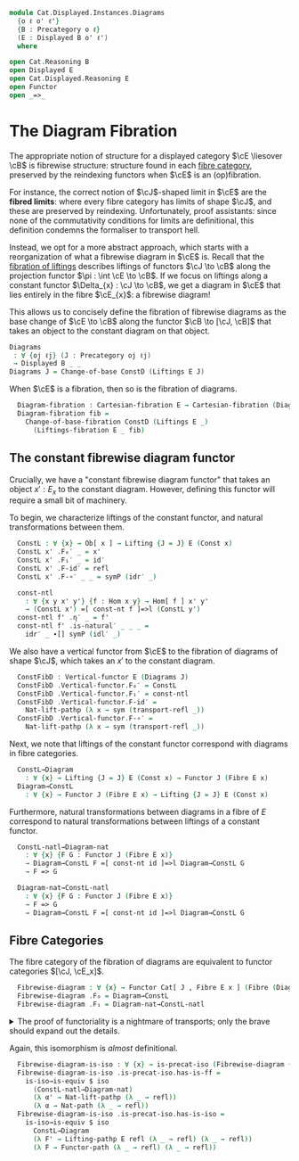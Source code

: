 <!--
```agda
open import Cat.Displayed.Cartesian.Indexing
open import Cat.Displayed.Instances.Pullback
open import Cat.Displayed.Instances.Lifting
open import Cat.Displayed.Cartesian
open import Cat.Functor.Equivalence
open import Cat.Displayed.Functor
open import Cat.Instances.Functor
open import Cat.Displayed.Fibre
open import Cat.Displayed.Base
open import Cat.Prelude

import Cat.Displayed.Reasoning
import Cat.Reasoning
```
-->

```agda
module Cat.Displayed.Instances.Diagrams
  {o ℓ o' ℓ'}
  {B : Precategory o ℓ}
  (E : Displayed B o' ℓ')
  where

open Cat.Reasoning B
open Displayed E
open Cat.Displayed.Reasoning E
open Functor
open _=>_
```

# The Diagram Fibration

The appropriate notion of structure for a displayed category $\cE
\liesover \cB$ is fibrewise structure: structure found in each [fibre
category], preserved by the reindexing functors when $\cE$ is an
(op)fibration.

For instance, the correct notion of $\cJ$-shaped limit in $\cE$ are the
**fibred limits**: where every fibre category has limits of shape $\cJ$,
and these are preserved by reindexing. Unfortunately, proof assistants:
since none of the commutativity conditions for limits are definitional,
this definition condemns the formaliser to transport hell.

[fibre category]: Cat.Displayed.Fibre.html

Instead, we opt for a more abstract approach, which starts with a
reorganization of what a fibrewise diagram in $\cE$ is. Recall that the
[fibration of liftings] describes liftings of functors $\cJ \to \cB$
along the projection functor $\pi : \int \cE \to \cB$. If we focus on
liftings along a constant functor $\Delta_{x} : \cJ \to \cB$, we get a
diagram in $\cE$ that lies entirely in the fibre $\cE_{x}$: a fibrewise
diagram!

This allows us to concisely define the fibration of fibrewise diagrams
as the base change of $\cE \to \cB$ along the functor $\cB \to [\cJ,
\cB]$ that takes an object to the constant diagram on that object.

[fibration of liftings]: Cat.Displayed.Instances.Lifting.html

```agda
Diagrams
 : ∀ {oj ℓj} (J : Precategory oj ℓj)
 → Displayed B _ _
Diagrams J = Change-of-base ConstD (Liftings E J)
```

When $\cE$ is a fibration, then so is the fibration of diagrams.

<!--
```agda
module _ {oj ℓj} (J : Precategory oj ℓj) where
  private module J = Precategory J
  open Lifting
  open _=[_]=>l_
```
-->

```agda
  Diagram-fibration : Cartesian-fibration E → Cartesian-fibration (Diagrams J)
  Diagram-fibration fib =
    Change-of-base-fibration ConstD (Liftings E _)
      (Liftings-fibration E _ fib)
```

## The constant fibrewise diagram functor

Crucially, we have a "constant fibrewise diagram functor" that takes an
object $x' : E_{x}$ to the constant diagram. However, defining this
functor will require a small bit of machinery.

To begin, we characterize liftings of the constant functor, and natural
transformations between them.

```agda
  ConstL : ∀ {x} → Ob[ x ] → Lifting {J = J} E (Const x)
  ConstL x' .F₀′ _ = x'
  ConstL x' .F₁′ _ = id′
  ConstL x' .F-id′ = refl
  ConstL x' .F-∘′ _ _ = symP (idr′ _)

  const-ntl
    : ∀ {x y x' y'} {f : Hom x y} → Hom[ f ] x' y'
    → (ConstL x') =[ const-nt f ]=>l (ConstL y')
  const-ntl f' .η′ _ = f'
  const-ntl f' .is-natural′ _ _ _ =
    idr′ _ ∙[] symP (idl′ _)
```

We also have a vertical functor from $\cE$ to the fibration of diagrams
of shape $\cJ$, which takes an $x'$ to the constant diagram.

```agda
  ConstFibD : Vertical-functor E (Diagrams J)
  ConstFibD .Vertical-functor.F₀′ = ConstL
  ConstFibD .Vertical-functor.F₁′ = const-ntl
  ConstFibD .Vertical-functor.F-id′ =
    Nat-lift-pathp (λ x → sym (transport-refl _))
  ConstFibD .Vertical-functor.F-∘′ =
    Nat-lift-pathp (λ x → sym (transport-refl _))
```

Next, we note that liftings of the constant functor correspond with
diagrams in fibre categories.

```agda
  ConstL→Diagram
    : ∀ {x} → Lifting {J = J} E (Const x) → Functor J (Fibre E x)
  Diagram→ConstL
    : ∀ {x} → Functor J (Fibre E x) → Lifting {J = J} E (Const x)
```

<!--
```agda
  ConstL→Diagram F' .F₀ = F' .F₀′
  ConstL→Diagram F' .F₁ = F' .F₁′
  ConstL→Diagram F' .F-id = F' .F-id′
  ConstL→Diagram F' .F-∘ f g =
    from-pathp⁻ $ cast[] {q = sym (idl _)} (F' .F-∘′ f g)

  Diagram→ConstL F .F₀′ = F .F₀
  Diagram→ConstL F .F₁′ = F .F₁
  Diagram→ConstL F .F-id′ = F .F-id
  Diagram→ConstL F .F-∘′ f g =
    cast[] {p = sym (idl _)} $ to-pathp⁻ (F .F-∘ f g)
```
-->

Furthermore, natural transformations between diagrams in a fibre of $E$
correspond to natural transformations between liftings of a constant
functor.

```agda
  ConstL-natl→Diagram-nat
    : ∀ {x} {F G : Functor J (Fibre E x)}
    → Diagram→ConstL F =[ const-nt id ]=>l Diagram→ConstL G
    → F => G

  Diagram-nat→ConstL-natl
    : ∀ {x} {F G : Functor J (Fibre E x)}
    → F => G
    → Diagram→ConstL F =[ const-nt id ]=>l Diagram→ConstL G
```

<!--
```agda
  ConstL-natl→Diagram-nat α' .η = α' .η′
  ConstL-natl→Diagram-nat α' .is-natural x y f =
    ap hom[] (cast[] $ α' .is-natural′ x y f)

  Diagram-nat→ConstL-natl α .η′ = α .η
  Diagram-nat→ConstL-natl {F = F} {G = G} α .is-natural′ x y f =
    cast[] $
      to-pathp (α .is-natural x y f)
      ∙[] symP (transport-filler (λ i → Hom[ idl id i ] _ _) (F₁ G f ∘′ α .η x))
```
-->

## Fibre Categories

The fibre category of the fibration of diagrams are equivalent to
functor categories $[\cJ, \cE_x]$.

```agda
  Fibrewise-diagram : ∀ {x} → Functor Cat[ J , Fibre E x ] (Fibre (Diagrams J) x)
  Fibrewise-diagram .F₀ = Diagram→ConstL
  Fibrewise-diagram .F₁ = Diagram-nat→ConstL-natl
```

<details>
<summary>The proof of functoriality is a nightmare of transports; only
the brave should expand out the details.
</summary>

```agda
  Fibrewise-diagram {x} .F-id {F} = Nat-lift-pathp λ jx i →
    transp (λ j →
      Hom[ id ] (F .F₀
        (transp (λ _ → J.Ob) (~ i ∨ j) jx))
        (F .F₀ (transp (λ _ → J.Ob) (~ i ∨ j) jx )))
      (~ i) id′
  Fibrewise-diagram .F-∘ {F} {G} {H} f g = Nat-lift-pathp λ jx i →
    transp (λ j → Hom[ idl id j ]
      (F .F₀ (transp (λ _ → J.Ob) (~ i ∨ j) jx))
      (H .F₀ (transp (λ _ → J.Ob) (~ i ∨ j) jx)))
      i0
      (transp (λ j → Hom[ id ∘ id ]
          (F .F₀ (transp (λ _ → J.Ob) (~ i ∨ j) (transp (λ _ → J.Ob) (~ i) jx)))
          (H .F₀ (transp (λ _ → J.Ob) (~ i ∨ j) (transp (λ _ → J.Ob) (~ i) jx))))
        (~ i)
        (f .η (transp (λ _ → J.Ob) (~ i) (transp (λ _ → J.Ob) (~ i) jx))
         ∘′ g .η (transp (λ _ → J.Ob) (~ i) (transp (λ _ → J.Ob) (~ i) jx))))
```
</details>

Again, this isomorphism is *almost* definitional.

```agda
  Fibrewise-diagram-is-iso : ∀ {x} → is-precat-iso (Fibrewise-diagram {x})
  Fibrewise-diagram-is-iso .is-precat-iso.has-is-ff =
    is-iso→is-equiv $ iso
      (ConstL-natl→Diagram-nat)
      (λ α' → Nat-lift-pathp (λ _ → refl))
      (λ α → Nat-path (λ _ → refl))
  Fibrewise-diagram-is-iso .is-precat-iso.has-is-iso =
    is-iso→is-equiv $ iso
      ConstL→Diagram
      (λ F' → Lifting-pathp E refl (λ _ → refl) (λ _ → refl))
      (λ F → Functor-path (λ _ → refl) (λ _ → refl))
```

